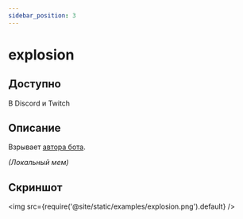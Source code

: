 ```yaml
---
sidebar_position: 3
---
```


# explosion

## Доступно

В Discord и Twitch

## Описание
Взрывает [автора бота](https://art5507.vercel.app/).

*(Локальный мем)*

## Скриншот
<img src={require('@site/static/examples/explosion.png').default} />

